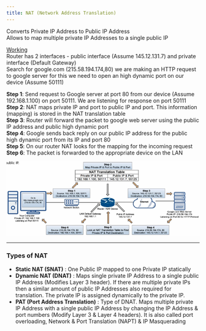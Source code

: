 ```yaml
---
title: NAT (Network Address Translation)
---
```


Converts Private IP Address to Public IP Address  
Allows to map multiple private IP Addresses to a single public IP

<u>Working</u>  
Router has 2 interfaces - public interface (Assume 145.12.131.7) and private interface (Default Gateway)  
Search for google.com (215.58.194.174,80) we are making an HTTP request to google server for this we need to open an high dynamic port on our device (Assume 50111)

**Step 1**: Send request to Google server at port 80 from our device (Assume 192.168.1.100) on port 50111. We are listening for response on port 50111  
**Step 2**: NAT maps private IP and port to public IP and port. This information (mapping) is stored in the NAT translation table  
**Step 3**: Router will forward the packet to google web server using the public IP address and public high dynamic port  
**Step 4**: Google sends back reply on our public IP address for the public high dynamic port from its IP and port 80  
**Step 5**: On our router NAT looks for the mapping for the incoming request  
**Step 6**: The packet is forwarded to the appropriate device on the LAN

![NAT Table|650](../../images/nat_table.png)

---

### Types of NAT

* **Static NAT (SNAT)** : One Public IP mapped to one Private IP statically
* **Dynamic NAT (DNAT)** : Maps single private IP Address to a single public IP Address  (Modifies Layer 3 header). If there are multiple private IPs then a similar amount of public IP Addresses also required for translation. The private IP is assigned dynamically to the private IP.
* **PAT (Port Address Translation)** : Type of DNAT. Maps multiple private IP Address with a single public IP Address by changing the IP Address & port numbers (Modify Layer 3 & Layer 4 headers). It is also called port overloading, Network & Port Translation (NAPT) & IP Masquerading